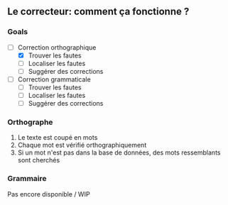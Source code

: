 ## Le correcteur: comment ça fonctionne ?

### Goals

- [ ] Correction orthographique
  - [x] Trouver les fautes
  - [ ] Localiser les fautes
  - [ ] Suggérer des corrections
- [ ] Correction grammaticale
  - [ ] Trouver les fautes 
  - [ ] Localiser les fautes
  - [ ] Suggérer des corrections

### Orthographe

1. Le texte est coupé en mots
2. Chaque mot est vérifié orthographiquement
3. Si un mot n'est pas dans la base de données, des mots ressemblants sont cherchés

### Grammaire

Pas encore disponible / WIP

